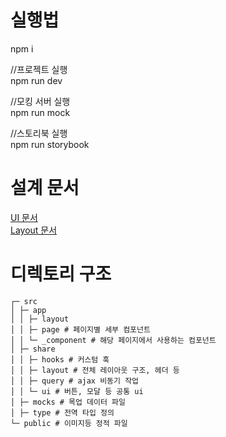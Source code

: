 # 실행법

npm i

//프로젝트 실행<br>
npm run dev

//모킹 서버 실행<br>
npm run mock

//스토리북 실행<br>
npm run storybook

# 설계 문서

[UI 문서](docs/ui.md)</br>
[Layout 문서](docs/layout.md)

# 디렉토리 구조

```
┌─ src
│ ├─ app
│ │ ├─ layout
│ │ ├─ page # 페이지별 세부 컴포넌트
│ │ └─ _component # 해당 페이지에서 사용하는 컴포넌트
│ ├─ share
│ │ ├─ hooks # 커스텀 훅
│ │ ├─ layout # 전체 레이아웃 구조, 헤더 등
│ │ ├─ query # ajax 비동기 작업
│ │ └─ ui # 버튼, 모달 등 공통 ui
│ ├─ mocks # 목업 데이터 파일
│ ├─ type # 전역 타입 정의
└─ public # 이미지등 정적 파일
```
